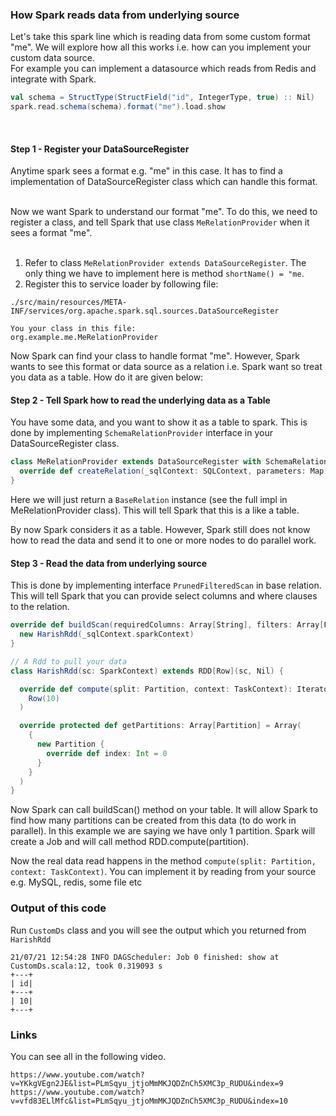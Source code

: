 ### How Spark reads data from underlying source

Let's take this spark line which is reading data from some custom format "me". We will explore how all this works i.e.
how can you implement your custom data source. <br>
For example you can implement a datasource which reads from Redis and integrate with Spark.

```scala
val schema = StructType(StructField("id", IntegerType, true) :: Nil)
spark.read.schema(schema).format("me").load.show
```

<br>

#### Step 1 - Register your DataSourceRegister

Anytime spark sees a format e.g. "me" in this case. It has to find a implementation of DataSourceRegister class which
can handle this format. <br><br>

Now we want Spark to understand our format "me". To do this, we need to register a class, and tell Spark that use
class ```MeRelationProvider``` when it sees a format "me". <br><br>

1. Refer to class ```MeRelationProvider extends DataSourceRegister```. The only thing we have to implement here is
   method ```shortName() = "me```. <br>
2. Register this to service loader by following file:

```
./src/main/resources/META-INF/services/org.apache.spark.sql.sources.DataSourceRegister

You your class in this file:
org.example.me.MeRelationProvider
```

Now Spark can find your class to handle format "me". However, Spark wants to see this format or data source as a
relation i.e. Spark want so treat you data as a table. How do it are given below:

#### Step 2 - Tell Spark how to read the underlying data as a Table

You have some data, and you want to show it as a table to spark. This is done by
implementing ```SchemaRelationProvider```
interface in your DataSourceRegister class.

```scala
class MeRelationProvider extends DataSourceRegister with SchemaRelationProvider {
  override def createRelation(_sqlContext: SQLContext, parameters: Map[String, String], _schema: StructType): BaseRelation = ???
}
```

Here we will just return a ```BaseRelation``` instance (see the full impl in MeRelationProvider class). This will tell
Spark that this is a like a table. <br>

By now Spark considers it as a table. However, Spark still does not know how to read the data and send it to one or more
nodes to do parallel work.

#### Step 3 - Read the data from underlying source

This is done by implementing interface ```PrunedFilteredScan``` in base relation. This will tell Spark that you can
provide select columns and where clauses to the relation. <br>

```scala
override def buildScan(requiredColumns: Array[String], filters: Array[Filter]): RDD[Row] = {
  new HarishRdd(_sqlContext.sparkContext)
}

// A Rdd to pull your data
class HarishRdd(sc: SparkContext) extends RDD[Row](sc, Nil) {

  override def compute(split: Partition, context: TaskContext): Iterator[Row] = Iterator(
    Row(10)
  )

  override protected def getPartitions: Array[Partition] = Array(
    {
      new Partition {
        override def index: Int = 0
      }
    }
  )
}
```

Now Spark can call buildScan() method on your table. It will allow Spark to find how many partitions can be created from
this data (to do work in parallel). In this example we are saying we have only 1 partition. Spark will create a Job and
will call method RDD.compute(partition). <br>

Now the real data read happens in the method ```compute(split: Partition, context: TaskContext)```. You can implement it
by reading from your source e.g. MySQL, redis, some file etc

### Output of this code

Run ``CustomDs`` class and you will see the output which you returned from ```HarishRdd```

```shell
21/07/21 12:54:28 INFO DAGScheduler: Job 0 finished: show at CustomDs.scala:12, took 0.319093 s
+---+
| id|
+---+
| 10|
+---+
```

### Links

You can see all in the following video.

```shell
https://www.youtube.com/watch?v=YKkgVEgn2JE&list=PLmSqyu_jtjoMmMKJQDZnCh5XMC3p_RUDU&index=9
https://www.youtube.com/watch?v=vfd83ELlMfc&list=PLmSqyu_jtjoMmMKJQDZnCh5XMC3p_RUDU&index=10
```


